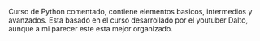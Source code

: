Curso de Python comentado, contiene elementos basicos, intermedios y avanzados. Esta basado en el curso desarrollado por el youtuber Dalto, aunque a mi parecer este esta mejor organizado. 
